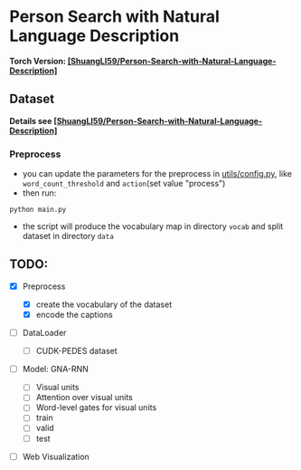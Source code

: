 # Person Search with Natural Language Description

**Torch Version: [[ShuangLI59/Person-Search-with-Natural-Language-Description]](https://github.com/ShuangLI59/Person-Search-with-Natural-Language-Description)**

## Dataset

**Details see [[ShuangLI59/Person-Search-with-Natural-Language-Description]](https://github.com/ShuangLI59/Person-Search-with-Natural-Language-Description)**

### Preprocess
- you can update the parameters for the preprocess in [utils/config.py](./utils/config.py), like `word_count_threshold` and `action`(set value "process")
- then run:
```shell
python main.py
```
- the script will produce the  vocabulary map in directory `vocab` and split dataset  in directory `data`

## TODO:
- [x] Preprocess
    - [x] create the vocabulary of the dataset
    - [x] encode the captions
- [ ] DataLoader
    - [ ] CUDK-PEDES dataset
- [ ]  Model: GNA-RNN
    - [ ] Visual units
    - [ ] Attention over visual units
    - [ ] Word-level gates for visual units
    - [ ] train
    - [ ] valid
    - [ ] test
- [ ] Web Visualization

